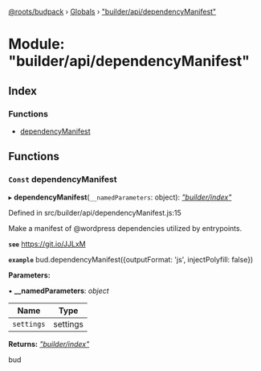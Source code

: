 [@roots/budpack](../README.md) › [Globals](../globals.md) › ["builder/api/dependencyManifest"](_builder_api_dependencymanifest_.md)

# Module: "builder/api/dependencyManifest"

## Index

### Functions

* [dependencyManifest](_builder_api_dependencymanifest_.md#const-dependencymanifest)

## Functions

### `Const` dependencyManifest

▸ **dependencyManifest**(`__namedParameters`: object): *["builder/index"](_builder_index_.md)*

Defined in src/builder/api/dependencyManifest.js:15

Make a manifest of @wordpress dependencies utilized by entrypoints.

**`see`** https://git.io/JJLxM

**`example`** bud.dependencyManifest({outputFormat: 'js', injectPolyfill: false})

**Parameters:**

▪ **__namedParameters**: *object*

Name | Type |
------ | ------ |
`settings` | settings |

**Returns:** *["builder/index"](_builder_index_.md)*

bud
